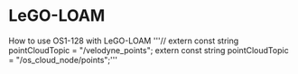 # LeGO-LOAM
How to use OS1-128 with LeGO-LOAM
'''// extern const string pointCloudTopic = "/velodyne_points";
extern const string pointCloudTopic = "/os_cloud_node/points";'''

